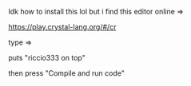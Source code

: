 Idk how to install this lol but i find this editor online =>

https://play.crystal-lang.org/#/cr 

type =>

puts "riccio333 on top"

then press "Compile and run code"